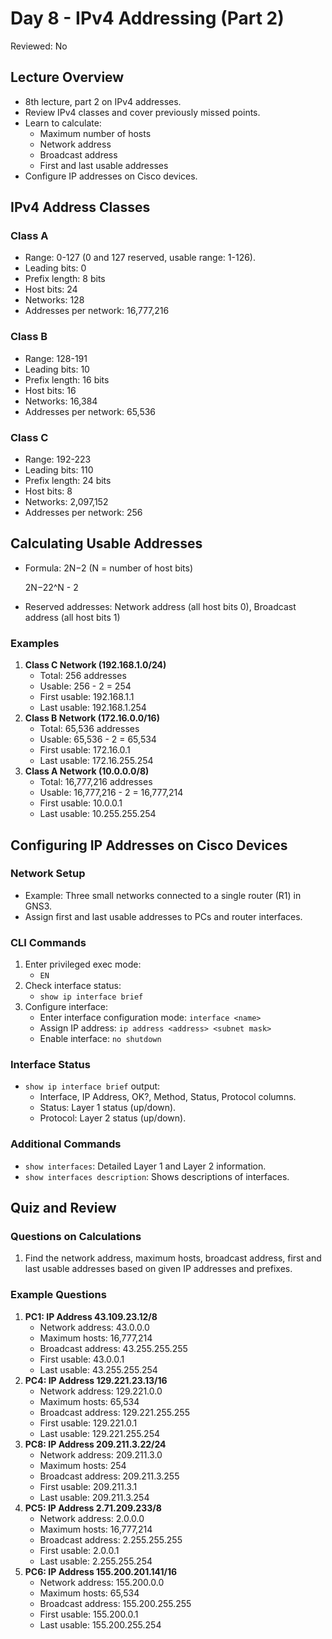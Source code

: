 # Day 8 - IPv4 Addressing (Part 2)

Reviewed: No

## Lecture Overview

- 8th lecture, part 2 on IPv4 addresses.
- Review IPv4 classes and cover previously missed points.
- Learn to calculate:
    - Maximum number of hosts
    - Network address
    - Broadcast address
    - First and last usable addresses
- Configure IP addresses on Cisco devices.

## IPv4 Address Classes

### Class A

- Range: 0-127 (0 and 127 reserved, usable range: 1-126).
- Leading bits: 0
- Prefix length: 8 bits
- Host bits: 24
- Networks: 128
- Addresses per network: 16,777,216

### Class B

- Range: 128-191
- Leading bits: 10
- Prefix length: 16 bits
- Host bits: 16
- Networks: 16,384
- Addresses per network: 65,536

### Class C

- Range: 192-223
- Leading bits: 110
- Prefix length: 24 bits
- Host bits: 8
- Networks: 2,097,152
- Addresses per network: 256

## Calculating Usable Addresses

- Formula: 2N−2 (N = number of host bits)
    
    2N−22^N - 2
    
- Reserved addresses: Network address (all host bits 0), Broadcast address (all host bits 1)

### Examples

1. **Class C Network (192.168.1.0/24)**
    - Total: 256 addresses
    - Usable: 256 - 2 = 254
    - First usable: 192.168.1.1
    - Last usable: 192.168.1.254
2. **Class B Network (172.16.0.0/16)**
    - Total: 65,536 addresses
    - Usable: 65,536 - 2 = 65,534
    - First usable: 172.16.0.1
    - Last usable: 172.16.255.254
3. **Class A Network (10.0.0.0/8)**
    - Total: 16,777,216 addresses
    - Usable: 16,777,216 - 2 = 16,777,214
    - First usable: 10.0.0.1
    - Last usable: 10.255.255.254

## Configuring IP Addresses on Cisco Devices

### Network Setup

- Example: Three small networks connected to a single router (R1) in GNS3.
- Assign first and last usable addresses to PCs and router interfaces.

### CLI Commands

1. Enter privileged exec mode:
    - `EN`
2. Check interface status:
    - `show ip interface brief`
3. Configure interface:
    - Enter interface configuration mode: `interface <name>`
    - Assign IP address: `ip address <address> <subnet mask>`
    - Enable interface: `no shutdown`

### Interface Status

- `show ip interface brief` output:
    - Interface, IP Address, OK?, Method, Status, Protocol columns.
    - Status: Layer 1 status (up/down).
    - Protocol: Layer 2 status (up/down).

### Additional Commands

- `show interfaces`: Detailed Layer 1 and Layer 2 information.
- `show interfaces description`: Shows descriptions of interfaces.

## Quiz and Review

### Questions on Calculations

1. Find the network address, maximum hosts, broadcast address, first and last usable addresses based on given IP addresses and prefixes.

### Example Questions

1. **PC1: IP Address 43.109.23.12/8**
    - Network address: 43.0.0.0
    - Maximum hosts: 16,777,214
    - Broadcast address: 43.255.255.255
    - First usable: 43.0.0.1
    - Last usable: 43.255.255.254
2. **PC4: IP Address 129.221.23.13/16**
    - Network address: 129.221.0.0
    - Maximum hosts: 65,534
    - Broadcast address: 129.221.255.255
    - First usable: 129.221.0.1
    - Last usable: 129.221.255.254
3. **PC8: IP Address 209.211.3.22/24**
    - Network address: 209.211.3.0
    - Maximum hosts: 254
    - Broadcast address: 209.211.3.255
    - First usable: 209.211.3.1
    - Last usable: 209.211.3.254
4. **PC5: IP Address 2.71.209.233/8**
    - Network address: 2.0.0.0
    - Maximum hosts: 16,777,214
    - Broadcast address: 2.255.255.255
    - First usable: 2.0.0.1
    - Last usable: 2.255.255.254
5. **PC6: IP Address 155.200.201.141/16**
    - Network address: 155.200.0.0
    - Maximum hosts: 65,534
    - Broadcast address: 155.200.255.255
    - First usable: 155.200.0.1
    - Last usable: 155.200.255.254